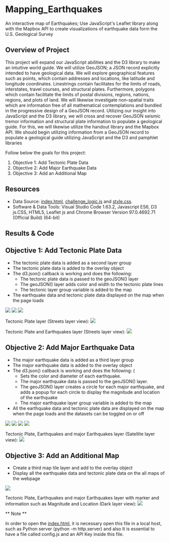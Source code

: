 # Mapping_Earthquakes
An interactive map of Earthquakes; Use JavaScript's Leaflet library along with the Mapbox API to create visualizations of earthquake data form the U.S. Geological Survey

## Overview of Project

This project will expand our JavaScript abilities and the D3 library to make an intuitive world guide. We will utilize GeoJSON; a JSON record explicitly intended to have geological data. We will explore geographical features such as points, which contain addresses and locations, like latitude and longitude coordinates. Linestrings contain facilitates for the limits of
 roads, interstates, travel courses, and structural plates. Furthermore, polygons which contain facilitate the limits of postal divisions, regions, nations, regions, and plots of land. We will likewise investigate non-spatial traits which are information free of all mathematical contemplations and bundled in the progressive design of a GeoJSON record. Utilizing our insight into JavaScript and the D3 library, we will cross and recover GeoJSON seismic tremor information and structural plate information to populate a geological guide. For this, we will likewise utilize the handout library and the Mapbox API. We should begin utilizing information from a GeoJSON record to populate a geological guide utilizing JavaScript and the D3 and pamphlet libraries


Follow below the goals for this project:

1) Objective 1: Add Tectonic Plate Data
2) Objective 2: Add Major Earthquake Data
3) Objective 3: Add an Additional Map


## Resources

* Data Source: [index.html](https://github.com/DougUOT/Mapping_Earthquakes/blob/main/Earthquake_Challenge/index.html), [challenge_logic.js](https://github.com/DougUOT/Mapping_Earthquakes/blob/main/Earthquake_Challenge/static/js/challenge_logic.js) and [style.css](https://github.com/DougUOT/Mapping_Earthquakes/blob/main/Earthquake_Challenge/static/css/style.css).
* Software & Data Tools: Visual Studio Code 1.63.2, Javascript ES6, D3 js.CSS, HTML5, Leaflet js and Chrome Browser Version 97.0.4692.71 (Official Build) (64-bit)

## Results & Code

## Objective 1: Add Tectonic Plate Data

* The tectonic plate data is added as a second layer group 
* The tectonic plate data is added to the overlay object 
* The d3.json() callback is working and does the following: 
   * The tectonic plate data is passed to the geoJSON() layer
   * The geoJSON() layer adds color and width to the tectonic plate lines
   * The tectonic layer group variable is added to the map
* The earthquake data and tectonic plate data displayed on the map when the page loads 

![](https://github.com/DougUOT/Mapping_Earthquakes/blob/main/Resources/Images/Capture13_1_1.PNG)
![](https://github.com/DougUOT/Mapping_Earthquakes/blob/main/Resources/Images/Capture13_1_2.PNG)
![](https://github.com/DougUOT/Mapping_Earthquakes/blob/main/Resources/Images/Capture13_1_3.PNG)

Tectonic Plate layer (Streets layer view):
![](https://github.com/DougUOT/Mapping_Earthquakes/blob/main/Resources/Images/Capture13_1_4a.PNG)

Tectonic Plate and Earthquakes layer (Streets layer view):
![](https://github.com/DougUOT/Mapping_Earthquakes/blob/main/Resources/Images/Capture13_1_4.PNG)

## Objective 2: Add Major Earthquake Data

* The major earthquake data is added as a third layer group 
* The major earthquake data is added to the overlay object 
* The d3.json() callback is working and does the following: (
   * Sets the color and diameter of each earthquake.
   * The major earthquake data is passed to the geoJSON() layer.
   * The geoJSON() layer creates a circle for each major earthquake, and adds a popup for each circle to display the magnitude and location of the earthquake
   * The major earthquake layer group variable is added to the map
* All the earthquake data and tectonic plate data are displayed on the map when the page loads and the datasets can be toggled on or off 

![](https://github.com/DougUOT/Mapping_Earthquakes/blob/main/Resources/Images/Capture13_2_1.PNG)
![](https://github.com/DougUOT/Mapping_Earthquakes/blob/main/Resources/Images/Capture13_2_2.PNG)
![](https://github.com/DougUOT/Mapping_Earthquakes/blob/main/Resources/Images/Capture13_2_3.PNG)
![](https://github.com/DougUOT/Mapping_Earthquakes/blob/main/Resources/Images/Capture13_2_4.PNG)

Tectonic Plate, Earthquakes and major Earthquakes layer (Satellite layer view):
![](https://github.com/DougUOT/Mapping_Earthquakes/blob/main/Resources/Images/Capture13_2_5.PNG)

## Objective 3: Add an Additional Map

* Create a third map tile layer and add to the overlay object
* Display all the earthquake data and tectonic plate data on the all maps of the webpage

![](https://github.com/DougUOT/Mapping_Earthquakes/blob/main/Resources/Images/Capture13_3_1.PNG)

Tectonic Plate, Earthquakes and major Earthquakes layer with marker and information such as Magnitude and Location (Dark layer view):
![](https://github.com/DougUOT/Mapping_Earthquakes/blob/main/Resources/Images/Capture13_3_2.PNG)

** Note **

In order to open the [index.html](https://github.com/DougUOT/Mapping_Earthquakes/blob/main/Earthquake_Challenge/index.html), it is necessary open this file in a local host, such as Python server (python -m http.server) and also It is essential to have a file called config.js and an API Key inside this file.
